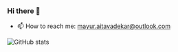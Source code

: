 ### Hi there 👋

- 📫 How to reach me: mayur.aitavadekar@outlook.com

![GitHub stats](https://github-readme-stats.vercel.app/api?username=mayuraitavadekar)
